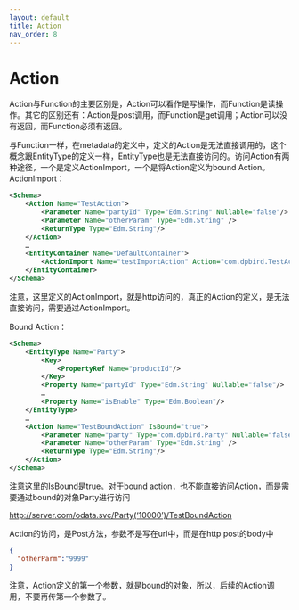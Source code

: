 ```yaml
---
layout: default
title: Action
nav_order: 8
---
```


# Action

Action与Function的主要区别是，Action可以看作是写操作，而Function是读操作。其它的区别还有：Action是post调用，而Function是get调用；Action可以没有返回，而Function必须有返回。

与Function一样，在metadata的定义中，定义的Action是无法直接调用的，这个概念跟EntityType的定义一样，EntityType也是无法直接访问的。访问Action有两种途径，一个是定义ActionImport，一个是将Action定义为bound Action。
ActionImport：
```xml
<Schema>
    <Action Name="TestAction">
        <Parameter Name="partyId" Type="Edm.String" Nullable="false"/>
        <Parameter Name="otherParam" Type="Edm.String" />
        <ReturnType Type="Edm.String"/>
    </Action>
    …
    <EntityContainer Name="DefaultContainer">
        <ActionImport Name="testImportAction" Action="com.dpbird.TestAction"/>
    </EntityContainer>
</Schema>
```

注意，这里定义的ActionImport，就是http访问的，真正的Action的定义，是无法直接访问，需要通过ActionImport。

Bound Action：
```xml
<Schema>
    <EntityType Name="Party">
        <Key>
            <PropertyRef Name="productId"/>
        </Key>
        <Property Name="partyId" Type="Edm.String" Nullable="false"/>
        …
        <Property Name="isEnable" Type="Edm.Boolean"/>
    </EntityType>
    …
    <Action Name="TestBoundAction" IsBound="true">
        <Parameter Name="party" Type="com.dpbird.Party" Nullable="false"/>
        <Parameter Name="otherParam" Type="Edm.String" />
        <ReturnType Type="Edm.String"/>
    </Action>
</Schema>
```
注意这里的IsBound是true。对于bound action，也不能直接访问Action，而是需要通过bound的对象Party进行访问

http://server.com/odata.svc/Party(‘10000’)/TestBoundAction

Action的访问，是Post方法，参数不是写在url中，而是在http post的body中
```json
{
  "otherParm":"9999"
}
```
注意，Action定义的第一个参数，就是bound的对象，所以，后续的Action调用，不要再传第一个参数了。